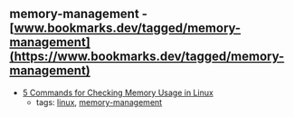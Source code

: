 memory-management - [www.bookmarks.dev/tagged/memory-management](https://www.bookmarks.dev/tagged/memory-management)
---
* [5 Commands for Checking Memory Usage in Linux](https://www.linux.com/learn/5-commands-checking-memory-usage-linux)
    * tags: [linux](../tagged/linux.md), [memory-management](../tagged/memory-management.md)

